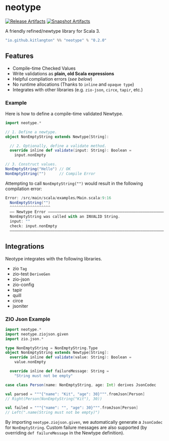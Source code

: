 # neotype

[![Release Artifacts][Badge-SonatypeReleases]][Link-SonatypeReleases]
[![Snapshot Artifacts][Badge-SonatypeSnapshots]][Link-SonatypeSnapshots]

[Badge-SonatypeReleases]: https://img.shields.io/nexus/r/https/oss.sonatype.org/io.github.kitlangton/neotype_3.svg "Sonatype Releases"
[Badge-SonatypeSnapshots]: https://img.shields.io/nexus/s/https/oss.sonatype.org/io.github.kitlangton/neotype_3.svg "Sonatype Snapshots"
[Link-SonatypeSnapshots]: https://oss.sonatype.org/content/repositories/snapshots/io/github/kitlangton/neotype_3/ "Sonatype Snapshots"
[Link-SonatypeReleases]: https://oss.sonatype.org/content/repositories/releases/io/github/kitlangton/neotype_3/ "Sonatype Releases"

A friendly refined/newtype library for Scala 3.

```scala
"io.github.kitlangton" %% "neotype" % "0.2.0"
```

## Features

- Compile-time Checked Values
- Write validations as **plain, old Scala expressions**
- Helpful compliation errors (_see below_)
- No runtime allocations (Thanks to `inline` and `opaque type`)
- Integrates with other libraries (e.g. `zio-json`, `circe`, `tapir`, etc.)

### Example

Here is how to define a compile-time validated Newtype.

```scala
import neotype.*

// 1. Define a newtype.
object NonEmptyString extends Newtype[String]:

  // 2. Optionally, define a validate method.
  override inline def validate(input: String): Boolean =
    input.nonEmpty

// 3. Construct values.
NonEmptyString("Hello") // OK
NonEmptyString("")      // Compile Error
```

Attempting to call `NonEmptyString("")` would result in the following compilation error:

```scala
Error: /src/main/scala/examples/Main.scala:9:16
  NonEmptyString("")
  ^^^^^^^^^^^^^^^^^^
  —— Newtype Error ——————————————————————————————————————————————————————————
  NonEmptyString was called with an INVALID String.
  input: ""
  check: input.nonEmpty
  ———————————————————————————————————————————————————————————————————————————
```

## Integrations

Neotype integrates with the following libraries.

- zio `Tag`
- zio-test `DeriveGen`
- zio-json
- zio-config
- tapir
- quill
- circe
- jsoniter

### ZIO Json Example

```scala
import neotype.*
import neotype.ziojson.given
import zio.json.*

type NonEmptyString = NonEmptyString.Type
object NonEmptyString extends Newtype[String]:
  override inline def validate(value: String): Boolean =
    value.nonEmpty

  override inline def failureMessage: String =
    "String must not be empty"

case class Person(name: NonEmptyString, age: Int) derives JsonCodec

val parsed = """{"name": "Kit", "age": 30}""".fromJson[Person]
// Right(Person(NonEmptyString("Kit"), 30))

val failed = """{"name": "", "age": 30}""".fromJson[Person]
// Left(".name(String must not be empty)")
```

By importing `neotype.ziojson.given`, we automatically generate a `JsonCodec` for `NonEmptyString`. Custom
failure messages are also supported (by overriding `def failureMessage` in the Newtype definition).

